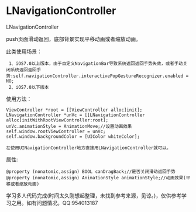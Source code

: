 # LNavigationController
LNavigationController

push页面滑动返回，底部背景实现平移动画或者缩放动画。

此类使用场景：

     1、iOS7.0以上版本，由于自定义NavigationBar导致系统返回返回手势失效，或者手动关闭系统返回返回手势:self.navigationController.interactivePopGestureRecognizer.enabled = NO;
     2、iOS7.0以下版本

使用方法：

    ViewController *root = [[ViewController alloc]init];
    LNavigationController *unVc = [[LNavigationController alloc]initWithRootViewController:root];
    unVc.animationStyle = AnimationMove;//设置动画效果
    self.window.rootViewController = unVc;
    self.window.backgroundColor = [UIColor whiteColor];
    
    在使用UINavigationController地方直接用LNavigationController就可以。
    
属性:

    @property (nonatomic,assign) BOOL canDragBack;//是否关闭滑动返回手势
    @property (nonatomic,assign) AnimationStyle animationStyle;//动画效果(平移或者缩放动画)
    
    
    
    
    

学习多人代码完成(时间太久刚想起整理，未找到参考来源，见谅。)，仅供参考学习之用。如有问题情况。QQ:954013187
